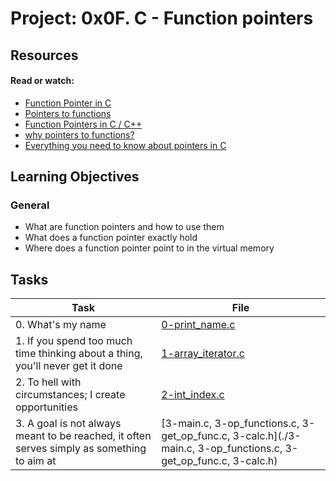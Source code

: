 # Project: 0x0F. C - Function pointers

## Resources

#### Read or watch:

* [Function Pointer in C](https://intranet.alxswe.com/rltoken/yt8Q9jxzT_gyRAvnNkAgkw)
* [Pointers to functions](https://intranet.alxswe.com/rltoken/wP-yWvo9IqbcQsywMmh_iQ)
* [Function Pointers in C / C++](https://intranet.alxswe.com/rltoken/dAN27S1yyBPeBa8RGfvPNA)
* [why pointers to functions?](https://intranet.alxswe.com/rltoken/1vvWpH9Ux8axOLc9jPWcMw)
* [Everything you need to know about pointers in C](https://intranet.alxswe.com/rltoken/G_0lQzs4LAd1e5tKhNMPiw)
## Learning Objectives

### General

* What are function pointers and how to use them
* What does a function pointer exactly hold
* Where does a function pointer point to in the virtual memory
## Tasks

| Task | File |
| ---- | ---- |
| 0. What's my name | [0-print_name.c](./0-print_name.c) |
| 1. If you spend too much time thinking about a thing, you'll never get it done | [1-array_iterator.c](./1-array_iterator.c) |
| 2. To hell with circumstances; I create opportunities | [2-int_index.c](./2-int_index.c) |
| 3. A goal is not always meant to be reached, it often serves simply as something to aim at | [3-main.c, 3-op_functions.c, 3-get_op_func.c, 3-calc.h](./3-main.c, 3-op_functions.c, 3-get_op_func.c, 3-calc.h) |

